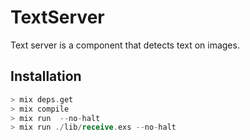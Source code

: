 # TextServer

Text server is a component that detects text on images.

## Installation

```elixir
> mix deps.get
> mix compile
> mix run  --no-halt
> mix run ./lib/receive.exs --no-halt
```